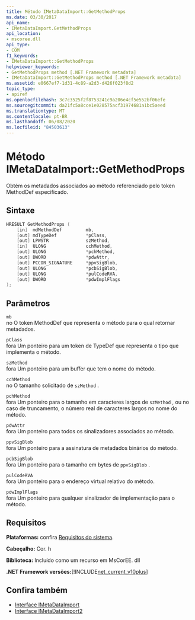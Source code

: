 ```yaml
---
title: Método IMetaDataImport::GetMethodProps
ms.date: 03/30/2017
api_name:
- IMetaDataImport.GetMethodProps
api_location:
- mscoree.dll
api_type:
- COM
f1_keywords:
- IMetaDataImport::GetMethodProps
helpviewer_keywords:
- GetMethodProps method [.NET Framework metadata]
- IMetaDataImport::GetMethodProps method [.NET Framework metadata]
ms.assetid: e0667ef7-1d31-4c89-a2d3-d426f023f8d2
topic_type:
- apiref
ms.openlocfilehash: 3c7c3525f2f8753241c9a206e4cf5e552bf06efe
ms.sourcegitcommit: da21fc5a8cce1e028575acf31974681a1bc5aeed
ms.translationtype: MT
ms.contentlocale: pt-BR
ms.lasthandoff: 06/08/2020
ms.locfileid: "84503613"
---
```

# <a name="imetadataimportgetmethodprops-method"></a>Método IMetaDataImport::GetMethodProps
Obtém os metadados associados ao método referenciado pelo token MethodDef especificado.  
  
## <a name="syntax"></a>Sintaxe  
  
```cpp  
HRESULT GetMethodProps (  
    [in]  mdMethodDef         mb,  
    [out] mdTypeDef           *pClass,  
    [out] LPWSTR              szMethod,  
    [in]  ULONG               cchMethod,  
    [out] ULONG               *pchMethod,  
    [out] DWORD               *pdwAttr,  
    [out] PCCOR_SIGNATURE     *ppvSigBlob,  
    [out] ULONG               *pcbSigBlob,  
    [out] ULONG               *pulCodeRVA,  
    [out] DWORD               *pdwImplFlags  
);  
```  
  
## <a name="parameters"></a>Parâmetros  
 `mb`  
 no O token MethodDef que representa o método para o qual retornar metadados.  
  
 `pClass`  
 fora Um ponteiro para um token de TypeDef que representa o tipo que implementa o método.  
  
 `szMethod`  
 fora Um ponteiro para um buffer que tem o nome do método.  
  
 `cchMethod`  
 no O tamanho solicitado de `szMethod` .  
  
 `pchMethod`  
 fora Um ponteiro para o tamanho em caracteres largos de `szMethod` , ou no caso de truncamento, o número real de caracteres largos no nome do método.  
  
 `pdwAttr`  
 fora Um ponteiro para todos os sinalizadores associados ao método.  
  
 `ppvSigBlob`  
 fora Um ponteiro para a assinatura de metadados binários do método.  
  
 `pcbSigBlob`  
 fora Um ponteiro para o tamanho em bytes de `ppvSigBlob` .  
  
 `pulCodeRVA`  
 fora Um ponteiro para o endereço virtual relativo do método.  
  
 `pdwImplFlags`  
 fora Um ponteiro para qualquer sinalizador de implementação para o método.  
  
## <a name="requirements"></a>Requisitos  
 **Plataformas:** confira [Requisitos do sistema](../../get-started/system-requirements.md).  
  
 **Cabeçalho:** Cor. h  
  
 **Biblioteca:** Incluído como um recurso em MsCorEE. dll  
  
 **.NET Framework versões:**[!INCLUDE[net_current_v10plus](../../../../includes/net-current-v10plus-md.md)]  
  
## <a name="see-also"></a>Confira também

- [Interface IMetaDataImport](imetadataimport-interface.md)
- [Interface IMetaDataImport2](imetadataimport2-interface.md)
